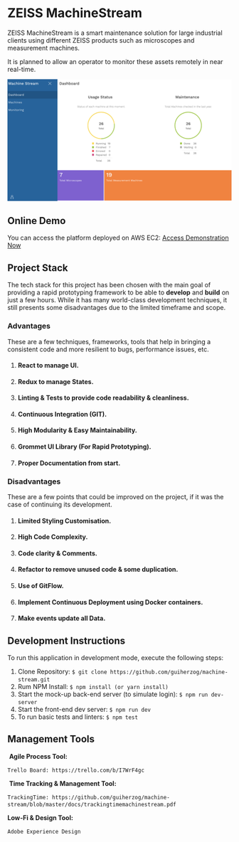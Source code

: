 
# ZEISS MachineStream

ZEISS MachineStream is a smart maintenance solution for large industrial clients using different ZEISS products such as microscopes and measurement machines. 

It is planned to allow an operator to monitor these assets remotely in near real-time.

![Image of Dashboard](https://github.com/guiherzog/machine-stream/blob/master/docs/dashboard.png?raw=true)

## Online Demo
You can access the platform deployed on AWS EC2:
[Access Demonstration Now](http://34.217.180.82:3000)

## Project Stack
The tech stack for this project has been chosen with the main goal of providing a rapid prototyping framework to be able to **develop** and **build** on just a few hours. While it has many world-class development techniques, it still presents some disadvantages due to the limited timeframe and scope.
### Advantages
These are a few techniques, frameworks, tools that help in bringing a consistent code and more resilient to bugs, performance issues, etc.
 1. #### React to manage UI.
 2. #### Redux to manage States.
 3. #### Linting & Tests to provide code readability & cleanliness.
 4. #### Continuous Integration (GIT).
 5. #### High Modularity & Easy Maintainability.
 6. #### Grommet UI Library (For Rapid Prototyping).
 7. #### Proper Documentation from start.

### Disadvantages
These are a few points that could be improved on the project, if it was the case of continuing its development.

 1. #### Limited Styling Customisation.
 2. #### High Code Complexity.
 3. #### Code clarity & Comments.
 4. #### Refactor to remove unused code & some duplication.
 5. #### Use of **GitFlow**.
 6. #### Implement Continuous Deployment using Docker containers.
 7. #### Make events update all Data.

## Development Instructions 
To run this application in development mode, execute the following steps:

  1. Clone Repository:
    ```
      $ git clone https://github.com/guiherzog/machine-stream.git
    ```
  2. Rum NPM Install:
    ```
    $ npm install (or yarn install)
    ```
  3. Start the mock-up back-end server (to simulate login):
    ```
    $ npm run dev-server
    ```
  4. Start the front-end dev server:
    ```
    $ npm run dev
    ```
  5. To run basic tests and linters:
    ```
    $ npm test
    ```

## Management Tools

  **Agile Process Tool:** 
  
    Trello Board: https://trello.com/b/I7WrF4gc
    
  **Time Tracking & Management Tool:**
  
    TrackingTime: https://github.com/guiherzog/machine-stream/blob/master/docs/trackingtimemachinestream.pdf
    
  **Low-Fi & Design Tool:**
  
    Adobe Experience Design
